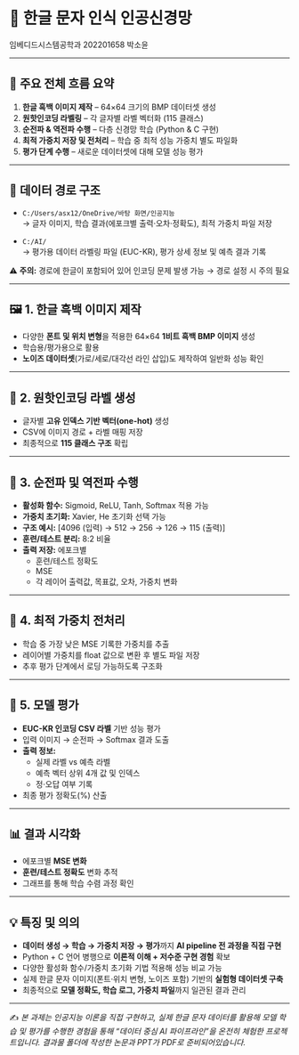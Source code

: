 # 📖 한글 문자 인식 인공신경망
임베디드시스템공학과 202201658 박소윤

---

## 📌 주요 전체 흐름 요약
1. **한글 흑백 이미지 제작** – 64×64 크기의 BMP 데이터셋 생성  
2. **원핫인코딩 라벨링** – 각 글자별 라벨 벡터화 (115 클래스)  
3. **순전파 & 역전파 수행** – 다층 신경망 학습 (Python & C 구현)  
4. **최적 가중치 저장 및 전처리** – 학습 중 최적 성능 가중치 별도 파일화  
5. **평가 단계 수행** – 새로운 데이터셋에 대해 모델 성능 평가  

---

## 📂 데이터 경로 구조
- `C:/Users/asx12/OneDrive/바탕 화면/인공지능`  
  → 글자 이미지, 학습 결과(에포크별 출력·오차·정확도), 최적 가중치 파일 저장  

- `C:/AI/`  
  → 평가용 데이터 라벨링 파일 (EUC-KR), 평가 상세 정보 및 예측 결과 기록  

⚠️ **주의:** 경로에 한글이 포함되어 있어 인코딩 문제 발생 가능 → 경로 설정 시 주의 필요

---

## 🖼️ 1. 한글 흑백 이미지 제작
- 다양한 **폰트 및 위치 변형**을 적용한 64×64 **1비트 흑백 BMP 이미지** 생성  
- 학습용/평가용으로 활용  
- **노이즈 데이터셋**(가로/세로/대각선 라인 삽입)도 제작하여 일반화 성능 확인  

---

## 🔡 2. 원핫인코딩 라벨 생성
- 글자별 **고유 인덱스 기반 벡터(one-hot)** 생성  
- CSV에 이미지 경로 + 라벨 매핑 저장  
- 최종적으로 **115 클래스 구조** 확립  

---

## 🔁 3. 순전파 및 역전파 수행
- **활성화 함수:** Sigmoid, ReLU, Tanh, Softmax 적용 가능  
- **가중치 초기화:** Xavier, He 초기화 선택 가능  
- **구조 예시:** [4096 (입력) → 512 → 256 → 126 → 115 (출력)]  
- **훈련/테스트 분리:** 8:2 비율  
- **출력 저장:** 에포크별  
  - 훈련/테스트 정확도  
  - MSE  
  - 각 레이어 출력값, 목표값, 오차, 가중치 변화  

---

## 📑 4. 최적 가중치 전처리
- 학습 중 가장 낮은 MSE 기록한 가중치를 추출  
- 레이어별 가중치를 float 값으로 변환 후 별도 파일 저장  
- 추후 평가 단계에서 로딩 가능하도록 구조화  

---

## 🧪 5. 모델 평가
- **EUC-KR 인코딩 CSV 라벨** 기반 성능 평가  
- 입력 이미지 → 순전파 → Softmax 결과 도출  
- **출력 정보:**  
  - 실제 라벨 vs 예측 라벨  
  - 예측 벡터 상위 4개 값 및 인덱스  
  - 정·오답 여부 기록  
- 최종 평가 정확도(%) 산출  

---

## 📊 결과 시각화
- 에포크별 **MSE 변화**  
- **훈련/테스트 정확도** 변화 추적  
- 그래프를 통해 학습 수렴 과정 확인  

---

## 💡 특징 및 의의
- **데이터 생성 → 학습 → 가중치 저장 → 평가**까지 **AI pipeline 전 과정을 직접 구현**  
- Python + C 언어 병행으로 **이론적 이해 + 저수준 구현 경험** 확보  
- 다양한 활성화 함수/가중치 초기화 기법 적용해 성능 비교 가능  
- 실제 한글 문자 이미지(폰트·위치 변형, 노이즈 포함) 기반의 **실험형 데이터셋 구축**  
- 최종적으로 **모델 정확도, 학습 로그, 가중치 파일**까지 일관된 결과 관리  

---

✍️ *본 과제는 인공지능 이론을 직접 구현하고, 실제 한글 문자 데이터를 활용해 모델 학습 및 평가를 수행한 경험을 통해 “데이터 중심 AI 파이프라인”을 온전히 체험한 프로젝트입니다. 
결과물 폴더에 작성한 논문과 PPT가 PDF로 준비되어있습니다.*
